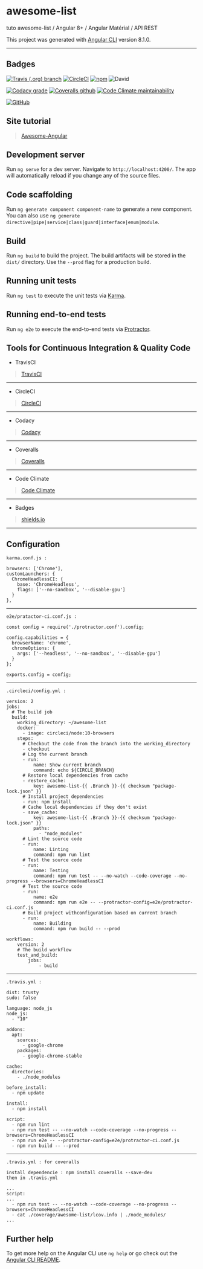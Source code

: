 # awesome-list

tuto awesome-list / Angular 8+ / Angular Matérial / API REST

This project was generated with [Angular CLI](https://github.com/angular/angular-cli) version 8.1.0.

-----------------

## Badges

[![Travis (.org) branch](https://img.shields.io/travis/WingsHell/awesome-list/master.svg?label=TravisCI&logo=travis&style=plastic)](https://travis-ci.org/WingsHell/coverage-test)
[![CircleCI](https://img.shields.io/circleci/build/gh/WingsHell/awesome-list/master.svg?label=CircleCI&logo=CircleCI&style=plastic)](https://circleci.com/gh/WingsHell/awesome-list)
[![npm](https://img.shields.io/npm/v/@angular/cli.svg?color=%234c1&label=npm%20package&logo=npm&style=plastic)](https://badge.fury.io/js/%40angular%2Fcli)
![David](https://img.shields.io/david/WingsHell/awesome-list.svg?color=%234b1&style=plastic)

[![Codacy grade](https://img.shields.io/codacy/grade/c39efc40abd0469f856a4efcfc4efe95.svg?color=%234c1&label=Codacy%20Grade&logo=codacy&style=plastic)](https://www.codacy.com/app/WingsHell/awesome-list?utm_source=github.com&amp;utm_medium=referral&amp;utm_content=WingsHell/awesome-list&amp;utm_campaign=Badge_Grade)
[![Coveralls github](https://img.shields.io/coveralls/github/WingsHell/awesome-list.svg?color=%234b1&label=Coveralls&style=plastic)](https://coveralls.io/github/WingsHell/awesome-list?branch=master)
[![Code Climate maintainability](https://img.shields.io/codeclimate/maintainability/WingsHell/awesome-list.svg?color=%2345D298&logo=code%20climate&style=plastic)](https://codeclimate.com/github/WingsHell/awesome-list/maintainability)

[![GitHub](https://img.shields.io/github/license/WingsHell/awesome-list.svg?style=plastic)](https://www.gnu.org/licenses/gpl-3.0)

## Site tutorial

> [Awesome-Angular](https://awesome-angular.com/)

## Development server

Run `ng serve` for a dev server. Navigate to `http://localhost:4200/`. The app will automatically reload if you change any of the source files.

## Code scaffolding

Run `ng generate component component-name` to generate a new component. You can also use `ng generate directive|pipe|service|class|guard|interface|enum|module`.

## Build

Run `ng build` to build the project. The build artifacts will be stored in the `dist/` directory. Use the `--prod` flag for a production build.

## Running unit tests

Run `ng test` to execute the unit tests via [Karma](https://karma-runner.github.io).

## Running end-to-end tests

Run `ng e2e` to execute the end-to-end tests via [Protractor](http://www.protractortest.org/).

## Tools for Continuous Integration & Quality Code

* TravisCI
> [TravisCI](https://travis-ci.org/WingsHell/awesome-list)

-----------------

* CircleCI
> [CircleCI](https://circleci.com/dashboard)

-----------------

* Codacy
> [Codacy](https://app.codacy.com/projects)

-----------------

* Coveralls
> [Coveralls](https://coveralls.io/github/WingsHell/awesome-list)

-----------------

* Code Climate
> [Code Climate](https://codeclimate.com/github/WingsHell/awesome-list)

-----------------

* Badges
> [shields.io](https://shields.io/)

-----------------

## Configuration

`karma.conf.js :`

    browsers: ['Chrome'],
    customLaunchers: {
      ChromeHeadlessCI: {
        base: 'ChromeHeadless',
        flags: ['--no-sandbox', '--disable-gpu']
      }
    },

-----------------

`e2e/pratactor-ci.conf.js :`

    const config = require('./protractor.conf').config;

    config.capabilities = {
      browserName: 'chrome',
      chromeOptions: {
        args: ['--headless', '--no-sandbox', '--disable-gpu']
      }
    };

    exports.config = config;

-----------------

`.circleci/config.yml :`

    version: 2
    jobs:
      # The build job
      build:
        working_directory: ~/awesome-list
        docker:
          - image: circleci/node:10-browsers
        steps:
          # Checkout the code from the branch into the working_directory
          - checkout
          # Log the current branch
          - run:
              name: Show current branch
              command: echo ${CIRCLE_BRANCH}
          # Restore local dependencies from cache
          - restore_cache:
              key: awesome-list-{{ .Branch }}-{{ checksum "package-lock.json" }}
          # Install project dependencies
          - run: npm install
          # Cache local dependencies if they don't exist
          - save_cache:
              key: awesome-list-{{ .Branch }}-{{ checksum "package-lock.json" }}
              paths:
                - "node_modules"
          # Lint the source code
          - run:
              name: Linting
              command: npm run lint
          # Test the source code
          - run:
              name: Testing
              command: npm run test -- --no-watch --code-coverage --no-progress --browsers=ChromeHeadlessCI
          # Test the source code
          - run:
              name: e2e
              command: npm run e2e -- --protractor-config=e2e/protractor-ci.conf.js
          # Build project withconfiguration based on current branch
          - run:
              name: Building
              command: npm run build -- --prod

    workflows:
        version: 2
        # The build workflow
        test_and_build:
            jobs:
                - build


-----------------

`.travis.yml :`

    dist: trusty
    sudo: false

    language: node_js
    node_js:
      - "10"

    addons:
      apt:
        sources:
          - google-chrome
        packages:
          - google-chrome-stable

    cache:
      directories:
        - ./node_modules

    before_install:
      - npm update

    install:
      - npm install

    script:
      - npm run lint
      - npm run test -- --no-watch --code-coverage --no-progress --browsers=ChromeHeadlessCI
      - npm run e2e -- --protractor-config=e2e/protractor-ci.conf.js
      - npm run build -- --prod

-----------------

`.travis.yml : for coveralls`

    install dependencie : npm install coveralls --save-dev
    then in .travis.yml

    ...
    script:
    ...
      - npm run test -- --no-watch --code-coverage --no-progress --browsers=ChromeHeadlessCI
      - cat ./coverage/awesome-list/lcov.info | ./node_modules/
    ...

## Further help

To get more help on the Angular CLI use `ng help` or go check out the [Angular CLI README](https://github.com/angular/angular-cli/blob/master/README.md).
